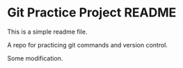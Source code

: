 # Git Practice Project README

This is a simple readme file.

A repo for practicing git commands and version control.

Some modification.
